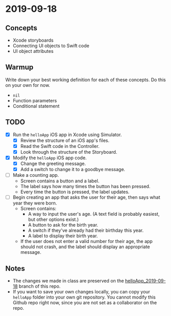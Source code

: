 # 2019-09-18

## Concepts

- Xcode storyboards
- Connecting UI objects to Swift code
- UI object attributes

## Warmup

Write down your best working definition for each of these concepts. Do this on your own for now.

- `nil`
- Function parameters
- Conditional statement

## TODO

- [x] Run the `helloApp` iOS app in Xcode using Simulator.
  - [x] Review the structure of an iOS app's files.
  - [x] Read the Swift code in the Controller.
  - [x] Look through the structure of the Storyboard.
- [x] Modify the `helloApp` iOS app code.
  - [x] Change the greeting message.
  - [x] Add a switch to change it to a goodbye message.
- [ ] Make a counting app.
  - Screen contains a button and a label.
  - The label says how many times the button has been pressed.
  - Every time the button is pressed, the label updates.
- [ ] Begin creating an app that asks the user for their age, then says what year they were born.
  - Screen contains:
    - A way to input the user's age. (A text field is probably easiest, but other options exist.)
    - A button to ask for the birth year.
    - A switch if they've already had their birthday this year.
    - A label to display their birth year.
  - If the user does not enter a valid number for their age, the app should not crash, and the label should display an appropriate message.

## Notes

- The changes we made in class are preserved on the [helloApp_2019-09-18](https://github.com/rileyjohngibbs/CASComSci_2019-2020/tree/helloApp_2019-09-18) branch of this repo.
- If you want to save your own changes locally, you can copy your `helloApp` folder into your own git repository. You cannot modify this Github repo right now, since you are not set as a collaborator on the repo.
